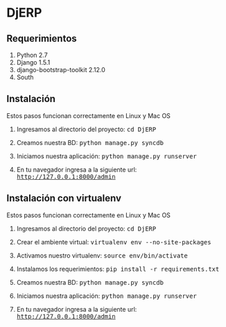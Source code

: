 DjERP
=====

Requerimientos
--------------
1. Python 2.7
2. Django 1.5.1
3. django-bootstrap-toolkit 2.12.0
4. South

Instalación
-----------
Estos pasos funcionan correctamente en Linux y Mac OS

1. Ingresamos al directorio del proyecto:
<tt>cd DjERP</tt>

1. Creamos nuestra BD:
<tt>python manage.py syncdb</tt>

1. Iniciamos nuestra aplicación:
<tt>python manage.py runserver</tt>

1. En tu navegador ingresa a la siguiente url:
<tt>http://127.0.0.1:8000/admin</tt>


Instalación con virtualenv
--------------------------
Estos pasos funcionan correctamente en Linux y Mac OS

1. Ingresamos al directorio del proyecto:
<tt>cd DjERP</tt>

1. Crear el ambiente virtual:
<tt>virtualenv env --no-site-packages</tt>

1. Activamos nuestro virtualenv:
<tt>source env/bin/activate</tt>

1. Instalamos los requerimientos:
<tt>pip install -r requirements.txt</tt>

1. Creamos nuestra BD:
<tt>python manage.py syncdb</tt>

1. Iniciamos nuestra aplicación:
<tt>python manage.py runserver</tt>

1. En tu navegador ingresa a la siguiente url:
<tt>http://127.0.0.1:8000/admin</tt>


